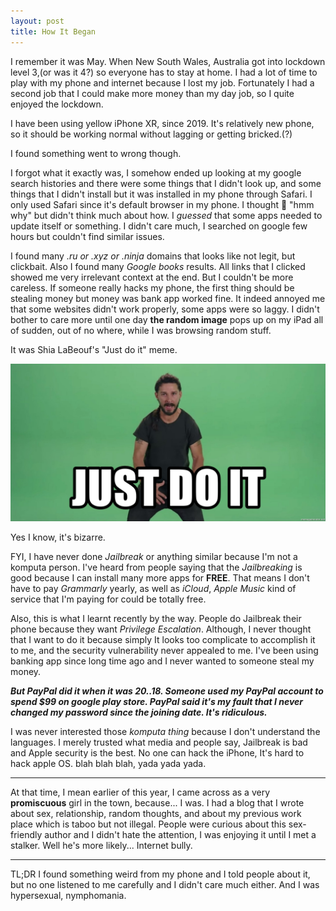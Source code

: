 ```yaml
---
layout: post
title: How It Began
---
```


I remember it was May. When New South Wales, Australia got into lockdown level 3,(or was it 4?) so everyone has to stay at home. I had a lot of time to play with my phone and internet because I lost my job. Fortunately I had a second job that I could make more money than my day job, so I quite enjoyed the lockdown.

I have been using yellow iPhone XR, since 2019. It's relatively new phone, so it should be working normal without lagging or getting bricked.(?)

I found something went to wrong though.

I forgot what it exactly was, I somehow ended up looking at my google search histories and there were some things that I didn't look up, and some things that I didn't install but it was installed in my phone through Safari. I only used Safari since it's default browser in my phone. I thought 🤔 "hmm why" but didn't think much about how. I *guessed* that some apps needed to update itself or something. I didn't care much, I searched on google few hours but couldn't find similar issues.

I found many *.ru or .xyz or .ninja* domains that looks like not legit, but clickbait. Also I found many *Google books* results. All links that I clicked showed me very irrelevant context at the end. But I couldn't be more careless. If someone really hacks my phone, the first thing should be stealing money but money was bank app worked fine. It indeed annoyed me that some websites didn't work properly, some apps were so laggy. I didn't bother to care more until one day **the random image** pops up on my iPad all of sudden, out of no where, while I was browsing random stuff.

It was Shia LaBeouf's "Just do it" meme.

![This one.](/images/just-do-it.jpg)

Yes I know, it's bizarre.

FYI, I have never done *Jailbreak* or anything similar because I'm not a komputa person. I've heard from people saying that the *Jailbreaking* is good because I can install many more apps for **FREE**. That means I don't have to pay *Grammarly* yearly, as well as *iCloud*, *Apple Music* kind of service that I'm paying for could be totally free.

Also, this is what I learnt recently by the way. People do Jailbreak their phone because they want *Privilege Escalation*. Although, I never thought that I want to do it because simply It looks too complicate to accomplish it to me, and the security vulnerability never appealed to me. I've been using banking app since long time ago and I never wanted to someone steal my money.

***But PayPal did it when it was 20..18. Someone used my PayPal account to spend $99 on google play store. PayPal said it's my fault that I never changed my password since the joining date. It's ridiculous.***

I was never interested those *komputa thing* because I don't understand the languages. I merely trusted what media and people say, Jailbreak is bad and Apple security is the best. No one can hack the iPhone, It's hard to hack apple OS. blah blah blah, yada yada yada.

---

At that time, I mean earlier of this year, I came across as a very **promiscuous** girl in the town, because... I was.
I had a blog that I wrote about sex, relationship, random thoughts, and about my previous work place which is taboo but not illegal. People were curious about this sex-friendly author and I didn't hate the attention, I was enjoying it until I met a stalker. Well he's more likely... Internet bully.

---

TL;DR
I found something weird from my phone and I told people about it, but no one listened to me carefully and I didn't care much either. And I was hypersexual, nymphomania.
